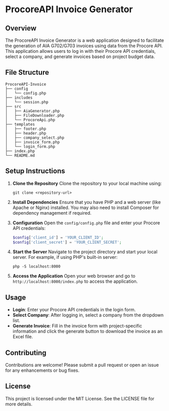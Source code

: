 # ProcoreAPI Invoice Generator

## Overview
The ProcoreAPI Invoice Generator is a web application designed to facilitate the generation of AIA G702/G703 invoices using data from the Procore API. This application allows users to log in with their Procore API credentials, select a company, and generate invoices based on project budget data.

## File Structure
```
ProcoreAPI-Invoice
├── config
│   └── config.php
├── includes
│   └── session.php
├── src
│   ├── AiaGenerator.php
│   ├── FileDownloader.php
│   └── ProcoreApi.php
├── templates
│   ├── footer.php
│   ├── header.php
│   ├── company_select.php
│   ├── invoice_form.php
│   └── login_form.php
├── index.php
└── README.md
```

## Setup Instructions
1. **Clone the Repository**
   Clone the repository to your local machine using:
   ```
   git clone <repository-url>
   ```

2. **Install Dependencies**
   Ensure that you have PHP and a web server (like Apache or Nginx) installed. You may also need to install Composer for dependency management if required.

3. **Configuration**
   Open the `config/config.php` file and enter your Procore API credentials:
   ```php
   $config['client_id'] = 'YOUR_CLIENT_ID';
   $config['client_secret'] = 'YOUR_CLIENT_SECRET';
   ```

4. **Start the Server**
   Navigate to the project directory and start your local server. For example, if using PHP's built-in server:
   ```
   php -S localhost:8000
   ```

5. **Access the Application**
   Open your web browser and go to `http://localhost:8000/index.php` to access the application.

## Usage
- **Login**: Enter your Procore API credentials in the login form.
- **Select Company**: After logging in, select a company from the dropdown list.
- **Generate Invoice**: Fill in the invoice form with project-specific information and click the generate button to download the invoice as an Excel file.

## Contributing
Contributions are welcome! Please submit a pull request or open an issue for any enhancements or bug fixes.

## License
This project is licensed under the MIT License. See the LICENSE file for more details.
